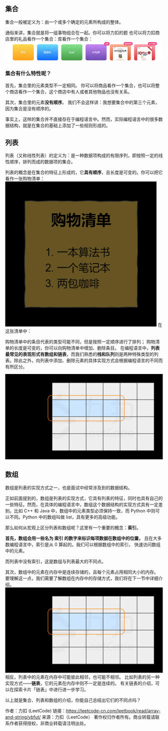 ## 集合
集合一般被定义为：由一个或多个确定的元素所构成的整体。

通俗来讲，集合就是将一组事物组合在一起。你可以将力扣的题
也可以将力扣商店里的礼品看作一个集合：库看作一个集合：
![img_1.png](img_1.png)

### 集合有什么特性呢？

首先，集合里的元素类型不一定相同。 你可以将商品看作一个集合，也可以将整个商店看作一个集合，这个商店中有人或者其他物品也没有关系。

其次，集合里的元素**没有顺序**。 我们不会这样讲：我想要集合中的第三个元素，因为集合是没有顺序的。

事实上，这样的集合并不直接存在于编程语言中。然而，实际编程语言中的很多数据结构，就是在集合的基础上添加了一些规则形成的。


## 列表
列表（又称线性列表）的定义为：是一种数据项构成的有限序列，即按照一定的线性顺序，排列而成的数据项的集合。

列表的概念是在集合的特征上形成的，它**具有顺序**，且长度是可变的。你可以把它看作一张购物清单：
![img_2.png](img_2.png)
在这张清单中：

购物清单中的条目代表的类型可能不同，但是按照一定顺序进行了排列；
购物清单的长度是可变的，你可以向购物清单中增加、删除条目。
在编程语言中，**列表最常见的表现形式有数组和链表**，而我们熟悉的**栈和队列**则是两种特殊类型的列表。除此之外，向列表中添加、删除元素的具体实现方式会根据编程语言的不同而有所区分。

![img.png](img.png)

## 数组
数组是列表的实现方式之一，也是面试中经常涉及到的数据结构。

正如前面提到的，数组是列表的实现方式，它具有列表的特征，同时也具有自己的一些特征。然而，在具体的编程语言中，数组这个数据结构的实现方式具有一定差别。比如 C++ 和 Java 中，数组中的元素类型必须保持一致，而 Python 中则可以不同。Python 中的数组叫做 list，具有更多的高级功能。

那么如何从宏观上区分列表和数组呢？这里有一个重要的概念：**索引**。

**首先，数组会用一些名为 索引 的数字来标识每项数据在数组中的位置，**
且在大多数编程语言中，索引是从 0 算起的。我们可以根据数组中的索引，
快速访问数组中的元素。

而列表中没有索引，这是数组与列表最大的不同点。

其次，数组中的元素在内存中是连续存储的，且每个元素占用相同大小的内存。
要理解这一点，我们需要了解数组在内存中的存储方式，我们将在下一节中详细介绍。
![img_4.png](img_4.png)
相反，列表中的元素在内存中可能彼此相邻，也可能不相邻。
比如列表的另一种实现方式——**链表**，它的元素在内存中则不一定是连续的。
有关链表的介绍，可以在探索卡片「链表」中进行进一步学习。

以上就是集合、列表和数组的介绍，你能自己总结出它们的不同点吗？




作者：力扣 (LeetCode)
链接：https://leetcode-cn.com/leetbook/read/array-and-string/ybfut/
来源：力扣（LeetCode）
著作权归作者所有。商业转载请联系作者获得授权，非商业转载请注明出处。